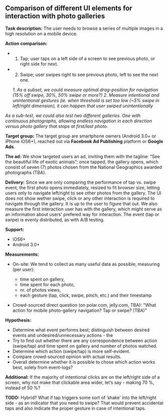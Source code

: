 Comparison of different UI elements for interaction with photo galleries
--------

**Task description:**
The user needs to browse a series of multiple images in a high resolution on a mobile device.

**Action comparison:**

- 1. Tap;
user taps on a left side of a screen to see previous photo, or right side for next.
-  2. Swipe;
user swipes right to see previous photo, left to see the next one.

    *1. As a subset, we could measure optimal drag-position for navigation (15% off swipe, 30%, 50% swipe or more?)
    2. Measure intentional and unintentional gestures (ie. when threshold is set too low (~5% swipe in left/right dimension), it can happen that user swiped unintentionally*

*As a sub-test, we could also test two different galleries.
One with continuous photographs, allowing endless navigation in each direction versus photo gallery that stops at first/last photo.*

**Target group:**
The target group are smartphone owners (Android 3.0+ or iPhone iOS6+), reached out via **Facebook Ad Publishing** platform or **Google Ads**.

**The ad:**
We show targeted users an ad, inviting them with the tagline: “See the beautiful life of exotic animals”; once tapped, the gallery opens, which 
consist of seven (7) photos chosen from the National Geographics awarded photographs (TBA).

**Delivery:**
Since we are only comparing the performance of tap vs. swipe event, the first photo opens immediately, resized to fit browser size, letting users only to navigate left/right to see other photos from the gallery. The UI does not show wether swipe, click or any other interaction is required to navigate through the gallery. It is up to the user to figure that out. We also measure the first interaction user has with the gallery, which might serve as an information about users' prefered way for interaction.
The event (tap or swipe) is evenly distributed, as with A/B testing.

**Support:**
- iOS6+
- Android 3.0+

**Measurements:**
   - On-site:
We tend to collect as many useful data as possible, measuring (per user):
      - time spent on gallery,
      - time spent for each photo, 
      - nr. of photos views,
      - each gesture (tap, click, swipe, pinch, etc.) and their timestamp

   - Crowd-sourced direct question (on polar.com, jelly.com, TBA): "What action for mobile photo-gallery navigation? Tap or swipe? (TBA)"


**Hypothesis:**
   - Determine what event performs best; distinguish between desired events and undesired/unnecessary actions - the 
   - Try to find out whether there are any correspondence between action (swipe/tap) and time spent on gallery and number of photos watched.
   - Determine which action (swipe/tap) is more self-evident.
   - Compare crowd-sourced opinion with actual results.
   - Overall determine whether it is possible to chose which action works best, solely from event-logs?

**Additional:**
If the majority of intentional clicks are on the left/right side of a screen, why not make that clickable area wider, let’s say - making 70 %, instead of 50 %?

**TODO:**
Hybrid? What if tap triggers some sort of ’shake’ into the left/right side  - as an indicator that you need to swipe?
That would prevent accidental taps and also indicate the proper gesture in case of intentional taps.
